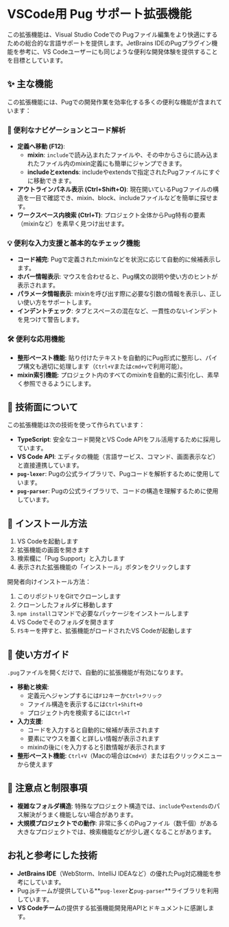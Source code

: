 # VSCode用 Pug サポート拡張機能
この拡張機能は、Visual Studio Codeでの Pugファイル編集をより快適にするための総合的な言語サポートを提供します。JetBrains IDEのPugプラグイン機能を参考に、VS Codeユーザーにも同じような便利な開発体験を提供することを目標としています。

## ✨ 主な機能
この拡張機能には、Pugでの開発作業を効率化する多くの便利な機能が含まれています：

### 🧭 便利なナビゲーションとコード解析
*   **定義へ移動 (F12)**:
    *   **mixin**: `include`で読み込まれたファイルや、その中からさらに読み込まれたファイル内のmixin定義にも簡単にジャンプできます。
    *   **includeとextends**: includeやextendsで指定されたPugファイルにすぐに移動できます。
*   **アウトラインパネル表示 (Ctrl+Shift+O)**: 現在開いているPugファイルの構造を一目で確認でき、mixin、block、includeファイルなどを簡単に探せます。
*   **ワークスペース内検索 (Ctrl+T)**: プロジェクト全体からPug特有の要素（mixinなど）を素早く見つけ出せます。

### 💡 便利な入力支援と基本的なチェック機能
*   **コード補完**: Pugで定義されたmixinなどを状況に応じて自動的に候補表示します。
*   **ホバー情報表示**: マウスを合わせると、Pug構文の説明や使い方のヒントが表示されます。
*   **パラメータ情報表示**: mixinを呼び出す際に必要な引数の情報を表示し、正しい使い方をサポートします。
*   **インデントチェック**: タブとスペースの混在など、一貫性のないインデントを見つけて警告します。

### 🛠️ 便利な応用機能
*   **整形ペースト機能**: 貼り付けたテキストを自動的にPug形式に整形し、パイプ構文も適切に処理します（`Ctrl+V`または`cmd+v`で利用可能）。
*   **mixin索引機能**: プロジェクト内のすべてのmixinを自動的に索引化し、素早く参照できるようにします。

## 🔧 技術面について
この拡張機能は次の技術を使って作られています：
*   **TypeScript**: 安全なコード開発とVS Code APIをフル活用するために採用しています。
*   **VS Code API**: エディタの機能（言語サービス、コマンド、画面表示など）と直接連携しています。
*   **`pug-lexer`**: Pugの公式ライブラリで、Pugコードを解析するために使用しています。
*   **`pug-parser`**: Pugの公式ライブラリで、コードの構造を理解するために使用しています。

## 🚀 インストール方法
1.  VS Codeを起動します
2.  拡張機能の画面を開きます
3.  検索欄に「Pug Support」と入力します
4.  表示された拡張機能の「インストール」ボタンをクリックします

開発者向けインストール方法：
1.  このリポジトリをGitでクローンします
2.  クローンしたフォルダに移動します
3.  `npm install`コマンドで必要なパッケージをインストールします
4.  VS Codeでそのフォルダを開きます
5.  `F5`キーを押すと、拡張機能がロードされたVS Codeが起動します

## 📖 使い方ガイド
`.pug`ファイルを開くだけで、自動的に拡張機能が有効になります。
*   **移動と検索**: 
    - 定義元へジャンプするには`F12`キーか`Ctrl+クリック`
    - ファイル構造を表示するには`Ctrl+Shift+O`
    - プロジェクト内を検索するには`Ctrl+T`
*   **入力支援**: 
    - コードを入力すると自動的に候補が表示されます
    - 要素にマウスを置くと詳しい情報が表示されます
    - mixinの後に`(`を入力すると引数情報が表示されます
*   **整形ペースト機能**: `Ctrl+V`（Macの場合は`Cmd+V`）または右クリックメニューから使えます

## 🐛 注意点と制限事項
*   **複雑なフォルダ構造**: 特殊なプロジェクト構造では、`include`や`extends`のパス解決がうまく機能しない場合があります。
*   **大規模プロジェクトでの動作**: 非常に多くのPugファイル（数千個）がある大きなプロジェクトでは、検索機能などが少し遅くなることがあります。

## お礼と参考にした技術
*   **JetBrains IDE**（WebStorm、IntelliJ IDEAなど）の優れたPug対応機能を参考にしています。
*   Pug.jsチームが提供している**`pug-lexer`**と**`pug-parser`**ライブラリを利用しています。
*   **VS Codeチーム**の提供する拡張機能開発用APIとドキュメントに感謝します。